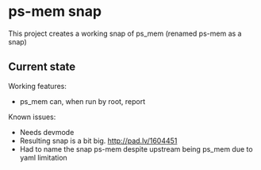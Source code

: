 # ps-mem snap

This project creates a working snap of ps_mem (renamed ps-mem as a snap)

## Current state

Working features:

 * ps_mem can, when run by root, report

Known issues:

  * Needs devmode
  * Resulting snap is a bit big. http://pad.lv/1604451
  * Had to name the snap ps-mem despite upstream being ps_mem due to yaml
  limitation
